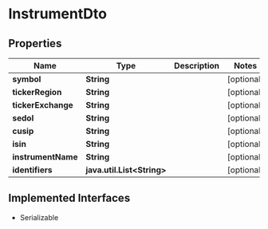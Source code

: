 

# InstrumentDto


## Properties

Name | Type | Description | Notes
------------ | ------------- | ------------- | -------------
**symbol** | **String** |  |  [optional]
**tickerRegion** | **String** |  |  [optional]
**tickerExchange** | **String** |  |  [optional]
**sedol** | **String** |  |  [optional]
**cusip** | **String** |  |  [optional]
**isin** | **String** |  |  [optional]
**instrumentName** | **String** |  |  [optional]
**identifiers** | **java.util.List&lt;String&gt;** |  |  [optional]


## Implemented Interfaces

* Serializable


